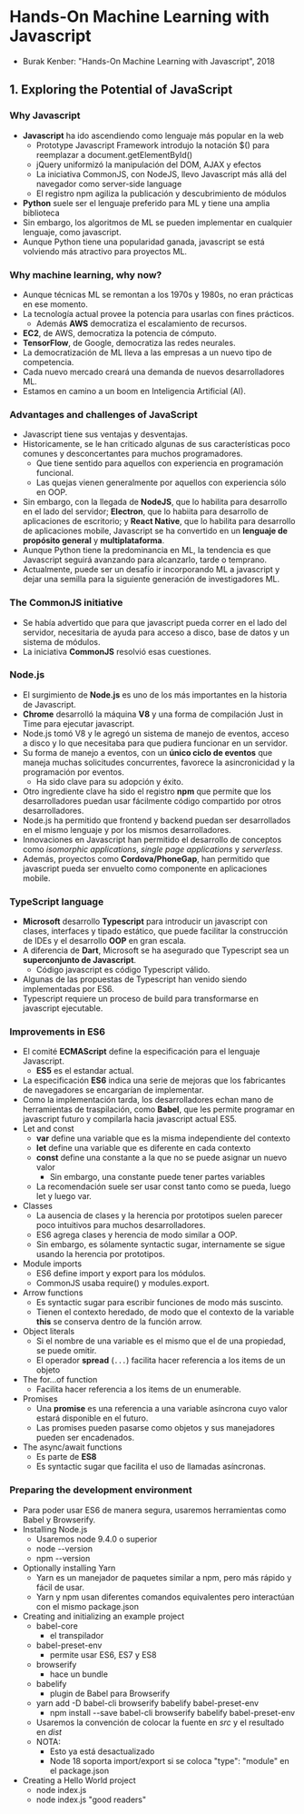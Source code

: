 # Hands-On Machine Learning with Javascript

- Burak Kenber: "Hands-On Machine Learning with Javascript", 2018

## 1. Exploring the Potential of JavaScript

### Why Javascript

- **Javascript** ha ido ascendiendo como lenguaje más popular en la web
	- Prototype Javascript Framework introdujo la notación $() para reemplazar a document.getElementById()
	- jQuery uniformizó la manipulación del DOM, AJAX y efectos
	- La iniciativa CommonJS, con NodeJS, llevo Javascript más allá del navegador como server-side language
	- El registro npm agiliza la publicación y descubrimiento de módulos
- **Python** suele ser el lenguaje preferido para ML y tiene una amplia biblioteca
- Sin embargo, los algoritmos de ML se pueden implementar en cualquier lenguaje, como javascript.
- Aunque Python tiene una popularidad ganada, javascript se está volviendo más atractivo para proyectos ML.

### Why machine learning, why now?

- Aunque técnicas ML se remontan a los 1970s y 1980s, no eran prácticas en ese momento.
- La tecnología actual provee la potencia para usarlas con fines prácticos.
	- Además **AWS** democratiza el escalamiento de recursos.
- **EC2**, de AWS, democratiza la potencia de cómputo.
- **TensorFlow**, de Google, democratiza las redes neurales.
- La democratización de ML lleva a las empresas a un nuevo tipo de competencia.
- Cada nuevo mercado creará una demanda de nuevos desarrolladores ML.
- Estamos en camino a un boom en Inteligencia Artificial (AI).

### Advantages and challenges of JavaScript

- Javascript tiene sus ventajas y desventajas.
- Historicamente, se le han criticado algunas de sus características poco comunes y desconcertantes para muchos programadores.
	- Que tiene sentido para aquellos con experiencia en programación funcional.
	- Las quejas vienen generalmente por aquellos con experiencia sólo en OOP.
- Sin embargo, con la llegada de **NodeJS**, que lo habilita para desarrollo en el lado del servidor; **Electron**, que lo habiita para desarrollo de aplicaciones de escritorio; y **React Native**, que lo habilita para desarrollo de aplicaciones mobile, Javascript se ha convertido en un **lenguaje de propósito general** y **multiplataforma**.
- Aunque Python tiene la predominancia en ML, la tendencia es que Javascript seguirá avanzando para alcanzarlo, tarde o temprano.
- Actualmente, puede ser un desafío ir incorporando ML a javascript y dejar una semilla para la siguiente generación de investigadores ML.

### The CommonJS initiative

- Se había advertido que para que javascript pueda correr en el lado del servidor, necesitaria de ayuda para acceso a disco, base de datos y un sistema de módulos.
- La iniciativa **CommonJS** resolvió esas cuestiones.

### Node.js

- El surgimiento de **Node.js** es uno de los más importantes en la historia de Javascript.
- **Chrome** desarrolló la máquina **V8** y una forma de compilación Just in Time para ejecutar javascript.
- Node.js tomó V8 y le agregó un sistema de manejo de eventos, acceso a disco y lo que necesitaba para que pudiera funcionar en un servidor.
- Su forma de manejo a eventos, con un **único ciclo de eventos** que maneja muchas solicitudes concurrentes, favorece la asincronicidad y la programación por eventos.
	- Ha sido clave para su adopción y éxito.
- Otro ingrediente clave ha sido el registro **npm** que permite que los desarrolladores puedan usar fácilmente código compartido por otros desarrolladores.
- Node.js ha permitido que frontend y backend puedan ser desarrollados en el mismo lenguaje y por los mismos desarrolladores.
- Innovaciones en Javascript han permitido el desarrollo de conceptos como *isomorphic applications*, *single page applications* y *serverless*.
- Además, proyectos como **Cordova/PhoneGap**, han permitido que javascript pueda ser envuelto como componente en aplicaciones mobile.

### TypeScript language

- **Microsoft** desarrollo **Typescript** para introducir un javascript con clases, interfaces y tipado estático, que puede facilitar la construcción de IDEs y el desarrollo **OOP** en gran escala.
- A diferencia de **Dart**, Microsoft se ha asegurado que Typescript sea un **superconjunto de Javascript**.
	- Código javascript es código Typescript válido.
- Algunas de las propuestas de Typescript han venido siendo implementadas por ES6.
- Typescript requiere un proceso de build para transformarse en javascript ejecutable.

### Improvements in ES6

- El comité **ECMAScript** define la especificación para el lenguaje Javascript.
	- **ES5** es el estandar actual.
- La especificación **ES6** indica una serie de mejoras que los fabricantes de navegadores se encargarían de implementar.
- Como la implementación tarda, los desarrolladores echan mano de herramientas de traspilación, como **Babel**, que les permite programar en javascript futuro y compilarla hacia javascript actual ES5.
- Let and const
	- **var** define una variable que es la misma independiente del contexto
	- **let** define una variable que es diferente en cada contexto
	- **const** define una constante a la que no se puede asignar un nuevo valor
		- Sin embargo, una constante puede tener partes variables
	- La recomendación suele ser usar const tanto como se pueda, luego let y luego var.
- Classes
	- La ausencia de clases y la herencia por prototipos suelen parecer poco intuitivos para muchos desarrolladores.
	- ES6 agrega clases y herencia de modo similar a OOP.
	- Sin embargo, es sólamente syntactic sugar, internamente se sigue usando la herencia por prototipos.
- Module imports
	- ES6 define import y export para los módulos.
	- CommonJS usaba require() y modules.export.
- Arrow functions
	- Es syntactic sugar para escribir funciones de modo más suscinto.
	- Tienen el contexto heredado, de modo que el contexto de la variable **this** se conserva dentro de la función arrow.
- Object literals
	- Si el nombre de una variable es el mismo que el de una propiedad, se puede omitir.
	- El operador **spread** (`...`) facilita hacer referencia a los items de un objeto
- The for...of function
	- Facilita hacer referencia a los items de un enumerable.
- Promises
	- Una **promise** es una referencia a una variable asíncrona cuyo valor estará disponible en el futuro.
	- Las promises pueden pasarse como objetos y sus manejadores pueden ser encadenados.
- The async/await functions
	- Es parte de **ES8**
	- Es syntactic sugar que facilita el uso de llamadas asíncronas.

### Preparing the development environment

- Para poder usar ES6 de manera segura, usaremos herramientas como Babel y Browserify.
- Installing Node.js
	- Usaremos node 9.4.0 o superior
	- node --version
	- npm --version
- Optionally installing Yarn
	- Yarn es un manejador de paquetes similar a npm, pero más rápido y fácil de usar.
	- Yarn y npm usan diferentes comandos equivalentes pero interactúan con el mismo package.json
- Creating and initializing an example project
	- babel-core
		- el transpilador
	- babel-preset-env
		- permite usar ES6, ES7 y ES8
	- browserify
		- hace un bundle
	- babelify
		- plugin de Babel para Browserify
	- yarn add -D babel-cli browserify babelify babel-preset-env
		- npm install --save babel-cli browserify babelify babel-preset-env
	- Usaremos la convención de colocar la fuente en *src* y el resultado en *dist*
	- NOTA:
		- Esto ya está desactualizado
		- Node 18 soporta import/export si se coloca "type": "module" en el package.json
- Creating a Hello World project
	- node index.js
	- node index.js "good readers"